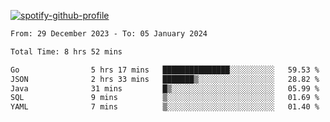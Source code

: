 [![spotify-github-profile](https://spotify-github-profile.vercel.app/api/view?uid=313pysyt3uxkjdidtiuvzf7nrnnu&cover_image=true&theme=natemoo-re&show_offline=false&background_color=121212&interchange=false&bar_color=53b14f&bar_color_cover=false)](https://spotify-github-profile.vercel.app/api/view?uid=313pysyt3uxkjdidtiuvzf7nrnnu&redirect=true)

<!--START_SECTION:waka-->

```txt
From: 29 December 2023 - To: 05 January 2024

Total Time: 8 hrs 52 mins

Go                5 hrs 17 mins   ███████████████░░░░░░░░░░   59.53 %
JSON              2 hrs 33 mins   ███████▒░░░░░░░░░░░░░░░░░   28.82 %
Java              31 mins         █▒░░░░░░░░░░░░░░░░░░░░░░░   05.99 %
SQL               9 mins          ▒░░░░░░░░░░░░░░░░░░░░░░░░   01.69 %
YAML              7 mins          ▒░░░░░░░░░░░░░░░░░░░░░░░░   01.40 %
```

<!--END_SECTION:waka-->